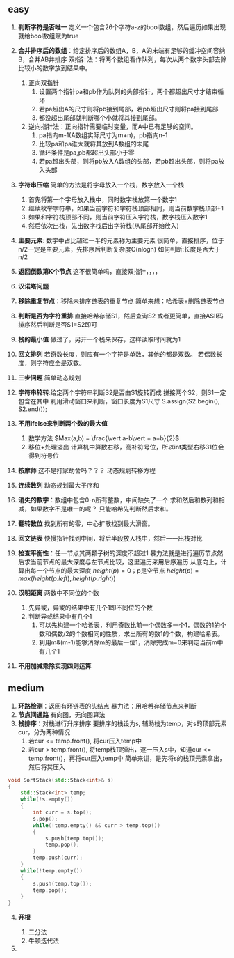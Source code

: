 ## easy
1. **判断字符是否唯一**
    定义一个包含26个字符a-z的bool数组，然后遍历如果出现就给bool数组赋为true
2. **合并排序后的数组**：给定排序后的数组A，B，A的末端有足够的缓冲空间容纳B，合并AB并排序
    双指针法：将两个数组看作队列，每次从两个数字头部去除比较小的数字放到结果中。
    1. 正向双指针
        1. 设置两个指针pa和pb作为队列的头部指针，两个都超出尺寸才结束循环
        2. 若pa超出A的尺寸则将pb接到尾部，若pb超出尺寸则将pa接到尾部
        3. 都没超出尾部就判断哪个小就将其接到尾部。
    2. 逆向指针法：正向指针需要临时变量，而A中已有足够的空间。
        1. pa指向m-1(A数组实际尺寸为m+n)，pb指向n-1    
        2. 比较pa和pa谁大就将其放到A数组的末尾
        3. 循环条件是pa,pb都超出头部小于零
        4. 若pa超出头部，则将pb放入A数组的头部，若pb超出头部，则将pa放入头部
3. **字符串压缩**
    简单的方法是将字母放入一个栈，数字放入一个栈
    1. 首先将第一个字母放入栈中，同时数字栈放第一个数字1
    2. 继续枚举字符串，如果当前字符和字符栈顶部相同，则当前数字栈顶部+1
    3. 如果和字符栈顶部不同，则当前字符压入字符栈，数字栈压入数字1
    4. 然后依次出栈，先出数字栈后出字符栈(从尾部开始放入)
4. **主要元素**: 数字中占比超过一半的元素称为主要元素
    很简单，直接排序，位于n/2一定是主要元素，先排序后判断复杂度O(nlogn)
    如何判断:长度是否大于n/2
5. **返回倒数第K个节点**
    这不很简单吗，直接双指针，，，，
6. **汉诺塔问题**

7. **移除重复节点**：移除未排序链表的重复节点
    简单来想：哈希表+删除链表节点
8. **判断是否为字符重排**
    直接哈希存储S1，然后查询S2
    或者更简单，直接ASII码排序然后判断是否S1=S2即可
9. **栈的最小值**
    做过了，另开一个栈来保存，这样读取时间就为1
10. **回文排列**
    若奇数长度，则应有一个字符是单数，其他的都是双数。
    若偶数长度，则字符应全是双数。
11. **三步问题**
    简单动态规划
12. **字符串轮转**:给定两个字符串判断S2是否由S1旋转而成
    拼接两个S2，则S1一定包含在其中
    利用滑动窗口来判断，窗口长度为S1尺寸
    S.assign(S2.begin(), S2.end());
13. **不用ifelse来判断两个数的最大值**
    1. 数学方法
    $Max(a,b) = \frac{\vert a-b\vert + a+b}{2}$
    2. 移位+处理溢出
    计算机中算数右移，高补符号位，所以int类型右移31位会得到符号位
14. **按摩师**
    这不是打家劫舍吗？？？
    动态规划转移方程
15. **连续数列**
    动态规划最大子序和
16. **消失的数字**：数组中包含0-n所有整数，中间缺失了一个
    求和然后和数列和相减，如果数字不是唯一的呢？
    只能哈希先判断然后求和。
17. **翻转数位**
    找到所有的零，中心扩散找到最大滑窗。
18. **回文链表**
    快慢指针找到中间，将后半段放入栈中，然后一一出栈对比
19. **检查平衡性**：任一节点其两颗子树的深度不超过1
    暴力法就是进行遍历节点然后求当前节点的最大深度与左节点比较，这里遍历采用后序遍历
    从底向上，计算出每一个节点的最大深度
    $height(p) = 0$；p是空节点
    $height(p) = max(height(p.left), height(p.right))$
20. **汉明距离**
    两数中不同位的个数
    1. 先异或，异或的结果中有几个1即不同位的个数
    2. 判断异或结果中有几个1
        1. 可以先构建一个哈希表，利用奇数比前一个偶数多一个1，偶数的1的个数和偶数/2的个数相同的性质，求出所有的数1的个数，构建哈希表。
        2. 利用m&(m-1)能够消除m的最后一位1，消除完成m=0来判定当前m中有几个1
21. **不用加减乘除实现四则运算**


## medium
1. **环路检测**：返回有环链表的头结点
    暴力法：用哈希存储节点来判断
2. **节点间通路**
    有向图，无向图算法
3. **栈排序**：对栈进行升序排序
    要排序的栈设为s, 辅助栈为temp，对s的顶部元素cur，分为两种情况
    1. 若cur <= temp.front(), 将cur压入temp中
    2. 若cur > temp.front(), 将temp栈顶弹出，逐一压入s中，知道cur <= temp.front()，再将cur压入temp中
    简单来讲，是先将s的栈顶元素拿出，然后将其压入

```cpp
void SortStack(std::Stack<int>& s)
{
    std::Stack<int> temp;
    while(!s.empty())
    {
        int curr = s.top();
        s.pop();
        while(!temp.empty() && curr > temp.top())
        {
            s.push(temp.top());
            temp.pop();
        }
        temp.push(curr);
    }
    while(!temp.empty())
    {
        s.push(temp.top());
        temp.pop();
    }
}
```
4. **开根**
    1. 二分法
    2. 牛顿迭代法

5. 

    


